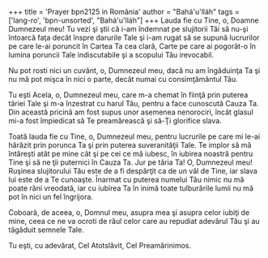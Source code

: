 +++
title = 'Prayer bpn2125 in România'
author = "Bahá'u'lláh"
tags = ['lang-ro', 'bpn-unsorted', "Bahá'u'lláh"]
+++
Lauda fie cu Tine, o, Doamne Dumnezeul meu! Tu vezi şi ştii că i-am îndemnat pe slujitorii Tăi să nu-şi întoarcă faţa decât înspre darurile Tale şi i-am rugat să se supună lucrurilor pe care le-ai poruncit în Cartea Ta cea clară, Carte pe care ai pogorât-o în lumina poruncii Tale indiscutabile şi a scopului Tău irevocabil.

Nu pot rosti nici un cuvânt, o, Dumnezeul meu, dacă nu am îngăduinţa Ta şi nu mă pot mişca în nici o parte, decât numai cu consimţământul Tău.

Tu eşti Acela, o, Dumnezeul meu, care m-a chemat în fiinţă prin puterea tăriei Tale şi m-a înzestrat cu harul Tău, pentru a face cunoscută Cauza Ta. Din această pricină am fost supus unor asemenea nenorociri, încât glasul mi-a fost împiedicat să Te preamărească şi să-Ţi glorifice slava.

Toată lauda fie cu Tine, o, Dumnezeul meu, pentru lucrurile pe care mi le-ai hărăzit prin porunca Ta şi prin puterea suveranităţii Tale. Te implor să mă întăreşti atât pe mine cât şi pe cei ce mă iubesc, în iubirea noastră pentru Tine şi să ne ţii puternici în Cauza Ta. Jur pe tăria Ta! O, Dumnezeul meu! Ruşinea slujitorului Tău este de a fi despărţit ca de un văl de Tine, iar slava lui este de a Te cunoaşte. Înarmat cu puterea numelui Tău nimic nu mă poate răni vreodată, iar cu iubirea Ta în inimă toate tulburările lumii nu mă pot în nici un fel îngrijora.

Coboară, de aceea, o, Domnul meu, asupra mea şi asupra celor iubiţi de mine, ceea ce ne va ocroti de răul celor care au repudiat adevărul Tău şi au tăgăduit semnele Tale.

Tu eşti, cu adevărat, Cel Atotslăvit, Cel Preamărinimos.
